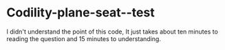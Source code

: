 # Codility-plane-seat--test
I didn't understand the point of this code, It just takes about ten minutes to reading the question and 15 minutes to understanding.
